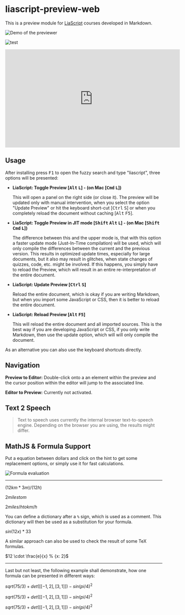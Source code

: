 # liascript-preview-web

This is a preview module for [LiaScript](https://LiaScript.github.io) courses developed in Markdown.

![Demo of the previewer](assets/demo.gif)

![test](https://www.hackerspace-ffm.de/wiki/images/Test-sign_640.png)

<iframe width="560" height="315" src="https://www.youtube-nocookie.com/embed/H4zckOOf4rA?si=IIpEEY_0nZwpb8V-" title="YouTube video player" frameborder="0" allow="accelerometer; autoplay; clipboard-write; encrypted-media; gyroscope; picture-in-picture; web-share" referrerpolicy="strict-origin-when-cross-origin" allowfullscreen></iframe>

## Usage

After installing press <kbd>F1</kbd> to open the fuzzy search and type "liascript", three options will be presented:

* __LiaScript: Toggle Preview [<kbd>Alt</kbd> <kbd>L</kbd>] - (on Mac [<kbd>Cmd</kbd> <kbd>L</kbd>])__

  This will open a panel on the right side (or close it).
  The preview will be updated only with manual intervention, when you select the option "Update Preview" or hit the keyboard short-cut [<kbd>Ctrl</kbd> <kbd>S</kbd>] or when you completely reload the document without caching [<kbd>Alt</kbd> <kbd>F5</kbd>].

* __LiaScript: Toggle Preview in JIT mode [<kbd>Shift</kbd> <kbd>Alt</kbd> <kbd>L</kbd>] - (on Mac [<kbd>Shift</kbd> <kbd>Cmd</kbd> <kbd>L</kbd>])__

  The difference between this and the upper mode is, that with this option a faster update mode (Just-In-Time compilation) will be used, which will only compile the differences between the current and the previous version.
  This results in optimized update times, especially for large documents, but it also may result in glitches, when state changes of quizzes, code, etc. might be involved.
  If this happens, you simply have to reload the Preview, which will result in an entire re-interpretation of the entire document.

* __LiaScript: Update Preview [<kbd>Ctrl</kbd> <kbd>S</kbd>]__

  Reload the entire document, which is okay if you are writing Markdown, but when you import some JavaScript or CSS, then it is better to reload the entire document.

* __LiaScript: Reload Preview [<kbd>Alt</kbd> <kbd>F5</kbd>]__

  This will reload the entire document and all imported sources.
  This is the best way if you are developing JavaScript or CSS, if you only write Markdown, then use the update option, which will will only compile the document.

As an alternative you can also use the keyboard shortcuts directly.


## Navigation

__Preview to Editor:__
Double-click onto a an element within the preview and the cursor position within the editor will jump to the associated line.

__Editor to Preview:__
Currently not activated.


## Text 2 Speech

> Text to speech uses currently the internal browser text-to-speech engine.
> Depending on the browser you are using, the results might differ.


## MathJS & Formula Support

Put a equation between dollars and click on the hint to get some replacement options, or simply use it for fast calculations.

![Formula evaluation](assets/formulas.gif)

---

$(12 km * 3 m)/(12 h)$

$2 miles to m$

$2 miles/h to km/h$

You can define a dictionary after a `%` sign, which is used as a comment.
This dictionary will then be used as a substitution for your formula.

$sin(12 x) * 33 % {x:0.5}$

A similar approach can also be used to check the result of some TeX formulas.

$12 \cdot \frac{e}{x} % {x: 2}$

---

Last but not least, the following example shall demonstrate, how one formula can be presented in different ways:  

$sqrt(75 / 3) + det([[-1, 2], [3, 1]]) - sin(pi / 4)^2$

$sqrt(75 / 3) + det([[-1, 2], [3, 1]]) - sin(pi / 4)^2$

$sqrt(75 / 3) + det([[-1, 2], [3, 1]]) - sin(pi / 4)^2$
